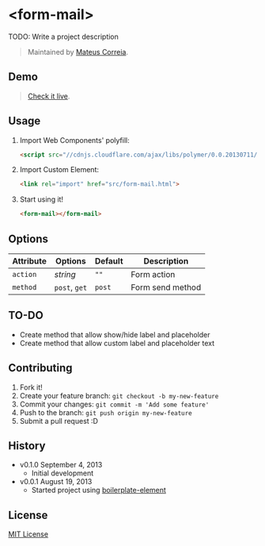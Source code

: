 # &lt;form-mail&gt;

TODO: Write a project description

> Maintained by [Mateus Correia](https://github.com/correiamateus).

## Demo

> [Check it live](http://correiamateus.github.io/form-mail-element).

## Usage

1. Import Web Components' polyfill:

	```html
	<script src="//cdnjs.cloudflare.com/ajax/libs/polymer/0.0.20130711/polymer.min.js"></script>
	```

2. Import Custom Element:

	```html
	<link rel="import" href="src/form-mail.html">
	```

3. Start using it!

	```html
	<form-mail></form-mail>
	```

## Options

Attribute  | Options                   | Default             | Description
---        | ---                       | ---                 | ---
`action`   | *string*                  | `""`                | Form action
`method`   | `post`, `get` 	           | `post`              | Form send method


## TO-DO

* Create method that allow show/hide label and placeholder
* Create method that allow custom label and placeholder text

## Contributing

1. Fork it!
2. Create your feature branch: `git checkout -b my-new-feature`
3. Commit your changes: `git commit -m 'Add some feature'`
4. Push to the branch: `git push origin my-new-feature`
5. Submit a pull request :D

## History

* v0.1.0 September 4, 2013
	* Initial development
* v0.0.1 August 19, 2013
	* Started project using [boilerplate-element](https://github.com/customelements/boilerplate-element)

## License

[MIT License](http://opensource.org/licenses/MIT)